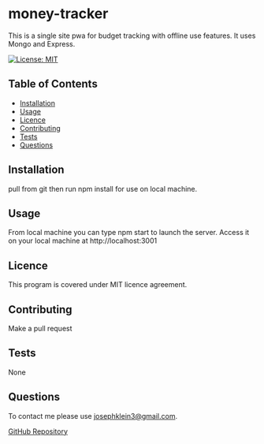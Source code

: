 # money-tracker
This is a single site pwa for budget tracking with offline use features. It uses Mongo and Express. 

[![License: MIT](https://img.shields.io/badge/License-MIT-yellow.svg)](https://opensource.org/licenses/MIT)

  ## Table of Contents
  * [Installation](##Installation)
  * [Usage](##Usage)
  * [Licence](##Licence)
  * [Contributing](##Contriuting)
  * [Tests](##Tests)
  * [Questions](##Questions)

  ## Installation
  pull from git then run npm install for use on local machine. 

  ## Usage
  From local machine you can type npm start to launch the server. Access it on your local machine at http://localhost:3001

  ## Licence
  This program is covered under MIT licence agreement.


  ## Contributing
  Make a pull request

  ## Tests
  None

  ## Questions
  To contact me please use josephklein3@gmail.com. 

  [GitHub Repository](http://github.com/khargol1)
